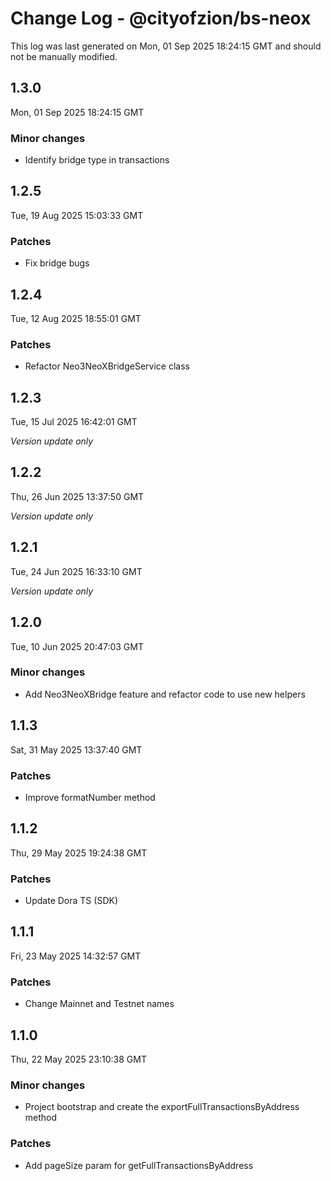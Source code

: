 # Change Log - @cityofzion/bs-neox

This log was last generated on Mon, 01 Sep 2025 18:24:15 GMT and should not be manually modified.

## 1.3.0
Mon, 01 Sep 2025 18:24:15 GMT

### Minor changes

- Identify bridge type in transactions

## 1.2.5
Tue, 19 Aug 2025 15:03:33 GMT

### Patches

- Fix bridge bugs

## 1.2.4
Tue, 12 Aug 2025 18:55:01 GMT

### Patches

- Refactor Neo3NeoXBridgeService class

## 1.2.3
Tue, 15 Jul 2025 16:42:01 GMT

_Version update only_

## 1.2.2
Thu, 26 Jun 2025 13:37:50 GMT

_Version update only_

## 1.2.1
Tue, 24 Jun 2025 16:33:10 GMT

_Version update only_

## 1.2.0
Tue, 10 Jun 2025 20:47:03 GMT

### Minor changes

- Add Neo3NeoXBridge feature and refactor code to use new helpers

## 1.1.3
Sat, 31 May 2025 13:37:40 GMT

### Patches

- Improve formatNumber method

## 1.1.2
Thu, 29 May 2025 19:24:38 GMT

### Patches

- Update Dora TS (SDK)

## 1.1.1
Fri, 23 May 2025 14:32:57 GMT

### Patches

- Change Mainnet and Testnet names

## 1.1.0
Thu, 22 May 2025 23:10:38 GMT

### Minor changes

- Project bootstrap and create the exportFullTransactionsByAddress method

### Patches

- Add pageSize param for getFullTransactionsByAddress

